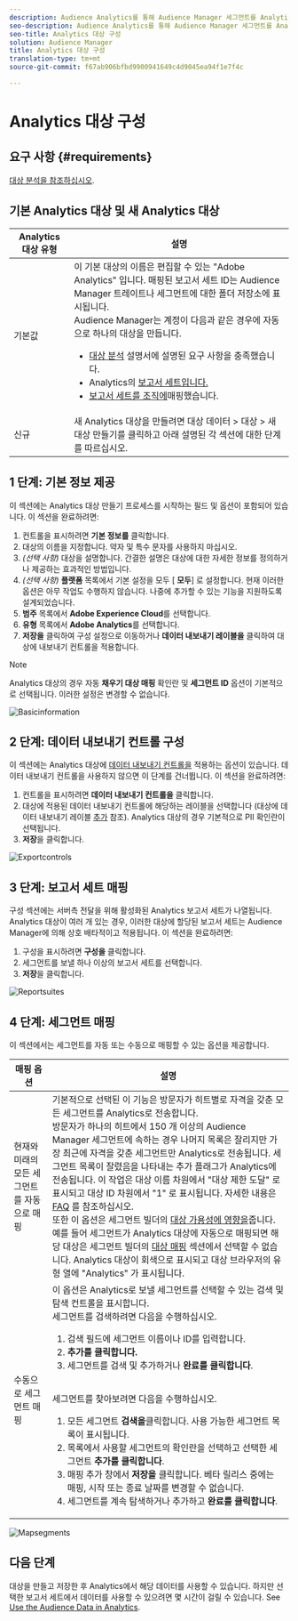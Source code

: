 ```yaml
---
description: Audience Analytics를 통해 Audience Manager 세그먼트를 Analytics에 보낼 수 있습니다. 이 기능을 사용하려면 Analytics 대상을 만들고 세그먼트를 Audience Manager의 대상에 매핑합니다.
seo-description: Audience Analytics를 통해 Audience Manager 세그먼트를 Analytics에 보낼 수 있습니다. 이 기능을 사용하려면 Analytics 대상을 만들고 세그먼트를 Audience Manager의 대상에 매핑합니다.
seo-title: Analytics 대상 구성
solution: Audience Manager
title: Analytics 대상 구성
translation-type: tm+mt
source-git-commit: f67ab906bfbd9900941649c4d9045ea94f1e7f4c

---
```



# Analytics 대상 구성

## 요구 사항 {#requirements}

[대상 분석을 참조하십시오](https://marketing.adobe.com/resources/help/en_US/analytics/audiences/).

## 기본 Analytics 대상 및 새 Analytics 대상

| Analytics 대상 유형 | 설명 |
|---|---|
| 기본값 | 이 기본 대상의 이름은 편집할 수 있는 "Adobe Analytics" 입니다. 매핑된 보고서 세트 ID는 Audience Manager 트레이트나 세그먼트에 대한 폴더 저장소에 표시됩니다. <br>Audience Manager는 계정이 다음과 같은 경우에 자동으로 하나의 대상을 만듭니다. <br> <ul><li>[대상 분석](https://marketing.adobe.com/resources/help/en_US/analytics/audiences/) 설명서에 설명된 요구 사항을 충족했습니다.</li><li>Analytics의 [보고서 세트입니다.](https://marketing.adobe.com/resources/help/en_US/sc/implement/ref-reports-report-suites.html)</li><li>[보고서 세트를 조직에](https://marketing.adobe.com/resources/help/en_US/mcloud/report-suite-mapping.html)매핑했습니다.</li></ul> |
| 신규 | 새 Analytics 대상을 만들려면 대상 데이터 &gt; 대상 &gt; 새 대상 만들기를 클릭하고 아래 설명된 각 섹션에 대한 단계를 따르십시오. |

## 1 단계: 기본 정보 제공

이 섹션에는 Analytics 대상 만들기 프로세스를 시작하는 필드 및 옵션이 포함되어 있습니다. 이 섹션을 완료하려면:

1. 컨트롤을 표시하려면 **기본 정보를** 클릭합니다.
2. 대상의 이름을 지정합니다. 약자 및 특수 문자를 사용하지 마십시오.
3. *(선택 사항)* 대상을 설명합니다. 간결한 설명은 대상에 대한 자세한 정보를 정의하거나 제공하는 효과적인 방법입니다.
4. *(선택 사항)* **플랫폼** 목록에서 기본 설정을 모두 [ **모두**] 로 설정합니다. 현재 이러한 옵션은 아무 작업도 수행하지 않습니다. 나중에 추가할 수 있는 기능을 지원하도록 설계되었습니다.
5. **범주** 목록에서 **Adobe Experience Cloud**&#x200B;를 선택합니다.
6. **유형** 목록에서 **Adobe Analytics**&#x200B;를 선택합니다.
7. **저장을** 클릭하여 구성 설정으로 이동하거나 **데이터 내보내기 레이블을** 클릭하여 대상에 내보내기 컨트롤을 적용합니다.

>[!NOTE]
>
>Analytics 대상의 경우 자동 **채우기 대상 매핑** 확인란 및 **세그먼트 ID** 옵션이 기본적으로 선택됩니다. 이러한 설정은 변경할 수 없습니다.

![Basicinformation](assets/basicinformation.png)

## 2 단계: 데이터 내보내기 컨트롤 구성

이 섹션에는 Analytics 대상에 [데이터 내보내기 컨트롤을](/help/using/features/data-export-controls.md) 적용하는 옵션이 있습니다. 데이터 내보내기 컨트롤을 사용하지 않으면 이 단계를 건너뜁니다. 이 섹션을 완료하려면:

1. 컨트롤을 표시하려면 **데이터 내보내기 컨트롤을** 클릭합니다.
2. 대상에 적용된 데이터 내보내기 컨트롤에 해당하는 레이블을 선택합니다 (대상에 데이터 내보내기 레이블 [추가](/help/using/features/destinations/add-data-export-labels.md) 참조). Analytics 대상의 경우 기본적으로 PII 확인란이 선택됩니다.
3. **저장**&#x200B;을 클릭합니다.

![Exportcontrols](assets/exportControls.png)

## 3 단계: 보고서 세트 매핑

구성 섹션에는 서버측 전달을 위해 활성화된 Analytics 보고서 세트가 나열됩니다. Analytics 대상이 여러 개 있는 경우, 이러한 대상에 할당된 보고서 세트는 Audience Manager에 의해 상호 배타적이고 적용됩니다. 이 섹션을 완료하려면:

1. 구성을 표시하려면 **구성을** 클릭합니다.
2. 세그먼트를 보낼 하나 이상의 보고서 세트를 선택합니다.
3. **저장**&#x200B;을 클릭합니다.

![Reportsuites](assets/reportSuites.png)

## 4 단계: 세그먼트 매핑

이 섹션에서는 세그먼트를 자동 또는 수동으로 매핑할 수 있는 옵션을 제공합니다.

| 매핑 옵션 | 설명 |
|---|---|
| 현재와 미래의 모든 세그먼트를 자동으로 매핑 | 기본적으로 선택된 이 기능은 방문자가 히트별로 자격을 갖춘 모든 세그먼트를 Analytics로 전송합니다. <br>방문자가 하나의 히트에서 150 개 이상의 Audience Manager 세그먼트에 속하는 경우 나머지 목록은 잘리지만 가장 최근에 자격을 갖춘 세그먼트만 Analytics로 전송됩니다. 세그먼트 목록이 잘렸음을 나타내는 추가 플래그가 Analytics에 전송됩니다. 이 작업은 대상 이름 차원에서 "대상 제한 도달" 로 표시되고 대상 ID 차원에서 "1" 로 표시됩니다. 자세한 내용은 [FAQ](https://marketing.adobe.com/resources/help/en_US/analytics/audiences/mc-audiences-faqs.html) 를 참조하십시오. <br>또한 이 옵션은 세그먼트 빌더의 [대상 가용성에 영향을](/help/using/features/segments/segment-builder.md)줍니다. 예를 들어 세그먼트가 Analytics 대상에 자동으로 매핑되면 해당 대상은 세그먼트 빌더의 [대상 매핑](/help/using/features/segments/segment-builder.md#segment-builder-controls-destinations) 섹션에서 선택할 수 없습니다. Analytics 대상이 회색으로 표시되고 대상 브라우저의 유형 열에 "Analytics" 가 표시됩니다. |
| 수동으로 세그먼트 매핑 | 이 옵션은 Analytics로 보낼 세그먼트를 선택할 수 있는 검색 및 탐색 컨트롤을 표시합니다. <br>세그먼트를 검색하려면 다음을 수행하십시오. <br> <ol><li>검색 필드에 세그먼트 이름이나 ID를 입력합니다.</li><li><b>추가를 클릭합니다.</b></li><li>세그먼트를 검색 및 추가하거나 <b>완료를 클릭합니다</b>.</li></ol><br>세그먼트를 찾아보려면 다음을 수행하십시오. <ol><li>모든 세그먼트 <b>검색을</b>클릭합니다. 사용 가능한 세그먼트 목록이 표시됩니다.</li><li>목록에서 사용할 세그먼트의 확인란을 선택하고 선택한 세그먼트 <b>추가를 클릭합니다</b>.</li><li>매핑 추가 창에서 <b>저장을</b> 클릭합니다. 베타 릴리스 중에는 매핑, 시작 또는 종료 날짜를 변경할 수 없습니다.</li><li>세그먼트를 계속 탐색하거나 추가하고 <b>완료를 클릭합니다</b>.</li></ol> |

![Mapsegments](assets/mapSegments.png)

## 다음 단계

대상을 만들고 저장한 후 Analytics에서 해당 데이터를 사용할 수 있습니다. 하지만 선택한 보고서 세트에서 데이터를 사용할 수 있으려면 몇 시간이 걸릴 수 있습니다. See [Use the Audience Data in Analytics](https://marketing.adobe.com/resources/help/en_US/analytics/audiences/use-audience-data-analytics.html).



